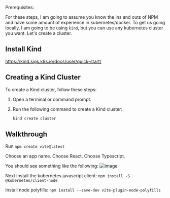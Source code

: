 Prerequisites:

For these steps, I am going to assume you know the ins and outs of NPM and have some amount of experience in kubernetes/docker. To get us going locally, I am going to be using `kind`, but you can use any kubernetes cluster you want. Let's create a cluster.

## Install Kind

https://kind.sigs.k8s.io/docs/user/quick-start/

## Creating a Kind Cluster

To create a Kind cluster, follow these steps:

1. Open a terminal or command prompt.

2. Run the following command to create a Kind cluster:
   ```bash
   kind create cluster

## Walkthrough
Run
`npm create vite@latest`

Choose an app name.
Choose React.
Choose Typescript.

You should see something like the following:
![image](https://github.com/clintonmedbery/kubernetes-three-d/assets/7118459/6d87ca23-378d-471c-8836-f079f9b7abfb)

Next install the kubernetes javascript client:
`npm install -S @kubernetes/client-node`

Install node polyfills:
`npm install --save-dev vite-plugin-node-polyfills`




